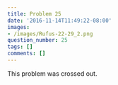 ```yaml
---
title: Problem 25
date: '2016-11-14T11:49:22-08:00'
images:
- /images/Rufus-22-29_2.png
question_number: 25
tags: []
comments: []
---
```

This problem was crossed out.


